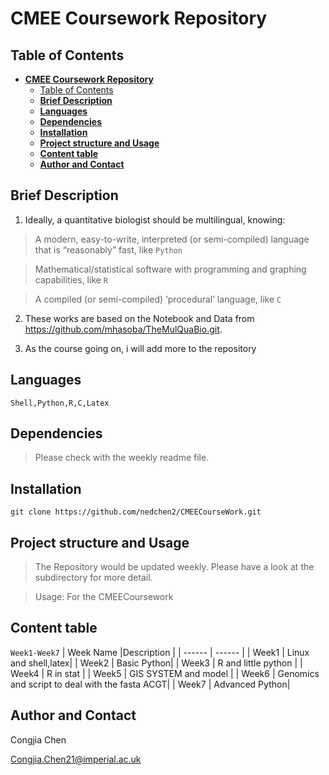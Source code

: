 # **CMEE Coursework Repository**

## Table of Contents

- [**CMEE Coursework Repository**](#cmee-coursework-repository)
  - [Table of Contents](#table-of-contents)
  - [**Brief Description**](#brief-description)
  - [**Languages**](#languages)
  - [**Dependencies**](#dependencies)
  - [**Installation**](#installation)
  - [**Project structure and Usage**](#project-structure-and-usage)
  - [**Content table**](#content-table)
  - [**Author and Contact**](#author-and-contact)

## **Brief Description**
1. Ideally, a quantitative biologist should be multilingual, knowing:

>A modern, easy-to-write, interpreted (or semi-compiled) language that is “reasonably” fast, like `Python`

>Mathematical/statistical software with programming and graphing capabilities, like `R`

>A compiled (or semi-compiled) ‘procedural’ language, like `C`

2. These works are based on the Notebook and Data from https://github.com/mhasoba/TheMulQuaBio.git.

3. As the course going on, i will add more to the repository

## **Languages**
```
Shell,Python,R,C,Latex
```

## **Dependencies**
> Please check with the weekly readme file.

## **Installation**
```
git clone https://github.com/nedchen2/CMEECourseWork.git
```

## **Project structure and Usage**

> The Repository would be updated weekly. Please have a look at the subdirectory for more detail.

> Usage: For the CMEECoursework 

## **Content table**
```Week1-Week7```
| Week Name |Description | 
| ------ | ------ | 
| Week1    | Linux and shell,latex| 
| Week2    | Basic Python| 
| Week3    | R and little python | 
| Week4    | R in stat | 
| Week5    | GIS SYSTEM and model | 
| Week6    | Genomics and script to deal with the fasta ACGT|
| Week7    | Advanced Python|

## **Author and Contact**
Congjia Chen

Congjia.Chen21@imperial.ac.uk